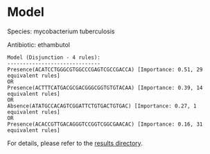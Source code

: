 
# Model

Species: mycobacterium tuberculosis

Antibiotic: ethambutol

```
Model (Disjunction - 4 rules):
------------------------------
Presence(ACATCCTGGGCGTGGCCCGAGTCGCCGACCA) [Importance: 0.51, 29 equivalent rules]
OR
Presence(ACTTTCATGACGCGACGGGCGGTGTGTACAA) [Importance: 0.39, 14 equivalent rules]
OR
Absence(ATATGCCACAGTCGGATTCTGTGACTGTGAC) [Importance: 0.27, 1 equivalent rules]
OR
Presence(ACACCGTTGACAGGGTCCGGTCGGCGAACAC) [Importance: 0.16, 31 equivalent rules]

```

For details, please refer to the [results directory](../../../../../results/scm_b/mycobacterium+tuberculosis/ethambutol/repeat_5/).

